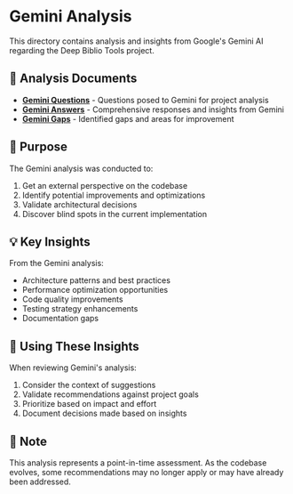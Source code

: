 # Gemini Analysis

This directory contains analysis and insights from Google's Gemini AI regarding the Deep Biblio Tools project.

## 📄 Analysis Documents

- **[Gemini Questions](gemini-questions.md)** - Questions posed to Gemini for project analysis
- **[Gemini Answers](gemini-answer.md)** - Comprehensive responses and insights from Gemini
- **[Gemini Gaps](gemini-gaps.md)** - Identified gaps and areas for improvement

## 🎯 Purpose

The Gemini analysis was conducted to:
1. Get an external perspective on the codebase
2. Identify potential improvements and optimizations
3. Validate architectural decisions
4. Discover blind spots in the current implementation

## 💡 Key Insights

From the Gemini analysis:
- Architecture patterns and best practices
- Performance optimization opportunities
- Code quality improvements
- Testing strategy enhancements
- Documentation gaps

## 🔄 Using These Insights

When reviewing Gemini's analysis:
1. Consider the context of suggestions
2. Validate recommendations against project goals
3. Prioritize based on impact and effort
4. Document decisions made based on insights

## 📝 Note

This analysis represents a point-in-time assessment. As the codebase evolves, some recommendations may no longer apply or may have already been addressed.
